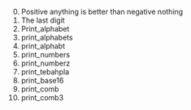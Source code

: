 0. Positive anything is better than negative nothing
1. The last digit
2. Print_alphabet
3. print_alphabets
4. print_alphabt
5. print_numbers
6. print_numberz
7. print_tebahpla
8. print_base16
9. print_comb
10. print_comb3
